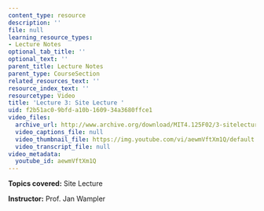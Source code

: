 ```yaml
---
content_type: resource
description: ''
file: null
learning_resource_types:
- Lecture Notes
optional_tab_title: ''
optional_text: ''
parent_title: Lecture Notes
parent_type: CourseSection
related_resources_text: ''
resource_index_text: ''
resourcetype: Video
title: 'Lecture 3: Site Lecture '
uid: f2b51ac0-9bfd-a10b-1609-34a3680ffce1
video_files:
  archive_url: http://www.archive.org/download/MIT4.125F02/3-sitelecture-220k.mp4
  video_captions_file: null
  video_thumbnail_file: https://img.youtube.com/vi/aewmVftXm1Q/default.jpg
  video_transcript_file: null
video_metadata:
  youtube_id: aewmVftXm1Q
---
```


**Topics covered:** Site Lecture

**Instructor:** Prof. Jan Wampler